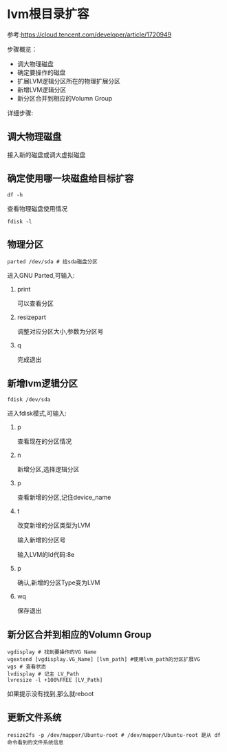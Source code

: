# lvm根目录扩容

参考:https://cloud.tencent.com/developer/article/1720949

步骤概览：

- 调大物理磁盘
- 确定要操作的磁盘
- 扩展LVM逻辑分区所在的物理扩展分区
- 新增LVM逻辑分区
- 新分区合并到相应的Volumn Group

详细步骤:

## 调大物理磁盘

接入新的磁盘或调大虚拟磁盘

## 确定使用哪一块磁盘给目标扩容

```shell
df -h
```

查看物理磁盘使用情况

```shell
fdisk -l
```

## 物理分区

```
parted /dev/sda # 给sda磁盘分区
```

进入GNU Parted,可输入:

1. print

   可以查看分区

2. resizepart

   调整对应分区大小,参数为分区号

3. q

   完成退出

## 新增lvm逻辑分区

```shell
fdisk /dev/sda 
```

进入fdisk模式,可输入:

1. p

   查看现在的分区情况

2. n

   新增分区,选择逻辑分区

3. p

   查看新增的分区,记住device_name

4. t

   改变新增的分区类型为LVM

   输入新增的分区号

   输入LVM的Id代码:8e

5. p

   确认,新增的分区Type变为LVM

6. wq

   保存退出

## 新分区合并到相应的Volumn Group

```shell
vgdisplay # 找到要操作的VG Name
vgextend [vgdisplay.VG_Name] [lvm_path] #使用lvm_path的分区扩展VG
vgs # 查看状态
lvdisplay # 记主 LV_Path
lvresize -l +100%FREE [LV_Path]
```

如果提示没有找到,那么就reboot

## 更新文件系统

```shell
resize2fs -p /dev/mapper/Ubuntu-root # /dev/mapper/Ubuntu-root 是从 df 命令看到的文件系统信息
```

